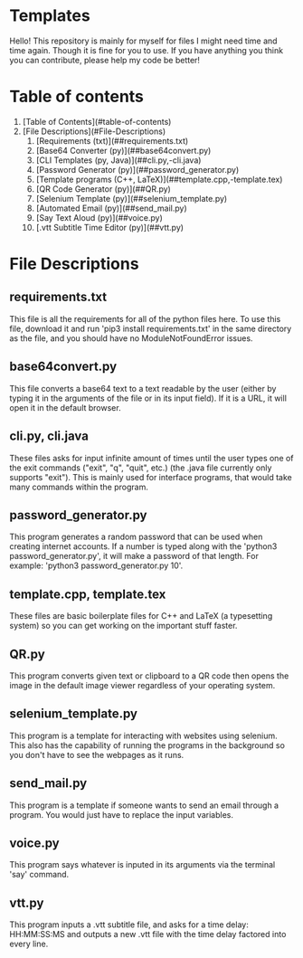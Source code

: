 # Templates
Hello! This repository is mainly for myself for files I might need time and time again. Though it is fine for you to use. If you have anything you think you can contribute, please help my code be better!

# Table of contents
<ol>
<li>[Table of Contents](#table-of-contents)</li>
<li>[File Descriptions](#File-Descriptions)
    <ol>
    <li>[Requirements (txt)](##requirements.txt)</li>
    <li>[Base64 Converter (py)](##base64convert.py)</li>
    <li>[CLI Templates (py, Java)](##cli.py,-cli.java)</li>
    <li>[Password Generator (py)](##password_generator.py)</li>
    <li>[Template programs (C++, LaTeX)](##template.cpp,-template.tex)</li>
    <li>[QR Code Generator (py)](##QR.py)</li>
    <li>[Selenium Template (py)](##selenium_template.py)</li>
    <li>[Automated Email (py)](##send_mail.py)</li>
    <li>[Say Text Aloud (py)](##voice.py)</li>
    <li>[.vtt Subtitle Time Editor (py)](##vtt.py)</li>
    </ol>
</li>
</ol>

# File Descriptions
## requirements.txt
This file is all the requirements for all of the python files here. To use this file, download it and run 'pip3 install requirements.txt' in the same directory as the file, and you should have no ModuleNotFoundError issues.

## base64convert.py
This file converts a base64 text to a text readable by the user (either by typing it in the arguments of the file or in its input field). If it is a URL, it will open it in the default browser.

## cli.py, cli.java
These files asks for input infinite amount of times until the user types one of the exit commands ("exit", "q", "quit", etc.) (the .java file currently only supports "exit"). This is mainly used for interface programs, that would take many commands within the program. 

## password_generator.py
This program generates a random password that can be used when creating internet accounts. If a number is typed along with the 'python3 password_generator.py', it will make a password of that length. For example: 'python3 password_generator.py 10'.

## template.cpp, template.tex
These files are basic boilerplate files for C++ and LaTeX (a typesetting system) so you can get working on the important stuff faster.

## QR.py
This program converts given text or clipboard to a QR code then opens the image in the default image viewer regardless of your operating system.
    
## selenium_template.py
This program is a template for interacting with websites using selenium. This also has the capability of running the programs in the background so you don't have to see the webpages as it runs.

## send_mail.py
This program is a template if someone wants to send an email through a program. You would just have to replace the input variables.

## voice.py
This program says whatever is inputed in its arguments via the terminal 'say' command.

## vtt.py
This program inputs a .vtt subtitle file, and asks for a time delay: HH:MM:SS:MS and outputs a new .vtt file with the time delay factored into every line.
